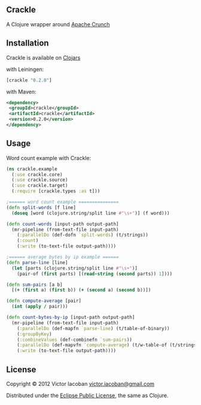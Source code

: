 ## Crackle

A Clojure wrapper around [Apache Crunch](http://incubator.apache.org/crunch/)


## Installation

Crackle is available on [Clojars](https://clojars.org/)

with Leiningen:

```clj
[crackle "0.2.0"]
```

with Maven:

```xml
<dependency>
 <groupId>crackle</groupId>
 <artifactId>crackle</artifactId>
 <version>0.2.0</version>
</dependency>
```

## Usage

Word count example with Crackle:

```clj
(ns crackle.example
  (:use crackle.core)
  (:use crackle.source)
  (:use crackle.target)
  (:require [crackle.types :as t]))

;====== word count example ===============
(defn split-words [f line]
  (doseq [word (clojure.string/split line #"\s+")] (f word)))

(defn count-words [input-path output-path]
  (mr-pipeline (from-text-file input-path)
    (:parallelDo (def-dofn `split-words) (t/strings))
    (:count)
    (:write (to-text-file output-path))))

;====== average bytes by ip example ======
(defn parse-line [line]
  (let [parts (clojure.string/split line #"\s+")]
    (pair-of (first parts) [(read-string (second parts)) 1])))

(defn sum-pairs [a b]
  [(+ (first a) (first b)) (+ (second a) (second b))])

(defn compute-average [pair]
  (int (apply / pair)))

(defn count-bytes-by-ip [input-path output-path]
  (mr-pipeline (from-text-file input-path)
    (:parallelDo (def-mapfn `parse-line) (t/table-of-binary))
    (:groupByKey)
    (:combineValues (def-combinefn `sum-pairs))
    (:parallelDo (def-mapvfn `compute-average) (t/w-table-of (t/strings) (t/wints)))
    (:write (to-text-file output-path))))

```

## License

Copyright © 2012 Victor Iacoban <victor.iacoban@gmail.com>

Distributed under the [Eclipse Public License](http://www.eclipse.org/legal/epl-v10.html), the same as Clojure.
